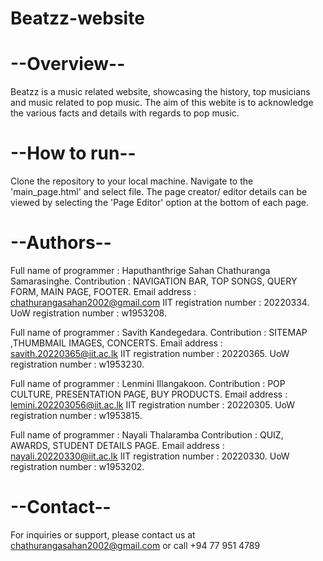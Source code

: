 # Beatzz-website
# --Overview--
Beatzz is a music related website, showcasing the history, top musicians and music related to pop  music. The aim of this webite is to acknowledge the various facts and details with regards to pop music.

# --How to run--
Clone the repository to your local machine. Navigate to the 'main_page.html' and select file. The page creator/ editor details can be viewed by selecting the 'Page Editor' option at the bottom of each page.

# --Authors--
Full name of programmer : Haputhanthrige Sahan Chathuranga Samarasinghe.
Contribution            : NAVIGATION BAR, TOP SONGS, QUERY FORM, MAIN PAGE, FOOTER.
Email address           : chathurangasahan2002@gmail.com
IIT registration number : 20220334. 
UoW registration number : w1953208.

Full name of programmer : Savith Kandegedara. 
Contribution            : SITEMAP ,THUMBMAIL IMAGES, CONCERTS.
Email address           : savith.20220365@iit.ac.lk
IIT registration number : 20220365. 
UoW registration number : w1953230.

Full name of programmer : Lenmini Illangakoon.
Contribution            : POP CULTURE, PRESENTATION PAGE, BUY PRODUCTS.
Email address           : lemini.202203056@iit.ac.lk
IIT registration number : 20220305. 
UoW registration number : w1953815.

Full name of programmer : Nayali Thalaramba 
Contribution            : QUIZ, AWARDS, STUDENT DETAILS PAGE.
Email address           : nayali.20220330@iit.ac.lk
IIT registration number : 20220330. 
UoW registration number : w1953202.

# --Contact--
For inquiries or support, please contact us at chathurangasahan2002@gmail.com or call +94 77 951 4789

